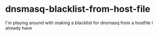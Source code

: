 # dnsmasq-blacklist-from-host-file
I'm playing around with making a blacklist for dnsmasq from a hostfile I already have
